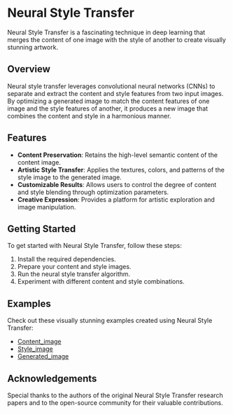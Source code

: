 # Neural Style Transfer

Neural Style Transfer is a fascinating technique in deep learning that merges the content of one image with the style of another to create visually stunning artwork.

## Overview

Neural style transfer leverages convolutional neural networks (CNNs) to separate and extract the content and style features from two input images. By optimizing a generated image to match the content features of one image and the style features of another, it produces a new image that combines the content and style in a harmonious manner.

## Features

- **Content Preservation**: Retains the high-level semantic content of the content image.
- **Artistic Style Transfer**: Applies the textures, colors, and patterns of the style image to the generated image.
- **Customizable Results**: Allows users to control the degree of content and style blending through optimization parameters.
- **Creative Expression**: Provides a platform for artistic exploration and image manipulation.

## Getting Started

To get started with Neural Style Transfer, follow these steps:

1. Install the required dependencies.
2. Prepare your content and style images.
3. Run the neural style transfer algorithm.
4. Experiment with different content and style combinations.

## Examples

Check out these visually stunning examples created using Neural Style Transfer:

- [Content_image](https://drive.google.com/file/d/1hUUG-ISzYkMJVSaaAEuLKdmN6eGdZ8B5/view?usp=drive_link)
- [Style_image](https://drive.google.com/file/d/1v4vUbDFIFisWTNuAqJjfibYPaPmfXBc1/view?usp=drive_link)
- [Generated_image](https://drive.google.com/file/d/1DR1pyNTGqSOrGJTPR2ebLb3W0t4FgMuk/view?usp=drive_link)




## Acknowledgements

Special thanks to the authors of the original Neural Style Transfer research papers and to the open-source community for their valuable contributions.

